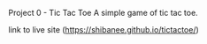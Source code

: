 Project 0 - Tic Tac Toe
A simple game of tic tac toe.

link to live site (https://shibanee.github.io/tictactoe/)
